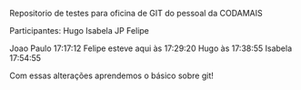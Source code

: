 ﻿Repositorio de testes para oficina de GIT do pessoal da CODAMAIS

Participantes:
Hugo
Isabela
JP
Felipe 

Joao Paulo 17:17:12
Felipe esteve aqui às 17:29:20
Hugo às 17:38:55
Isabela 17:54:55

Com essas alterações aprendemos o básico sobre git!